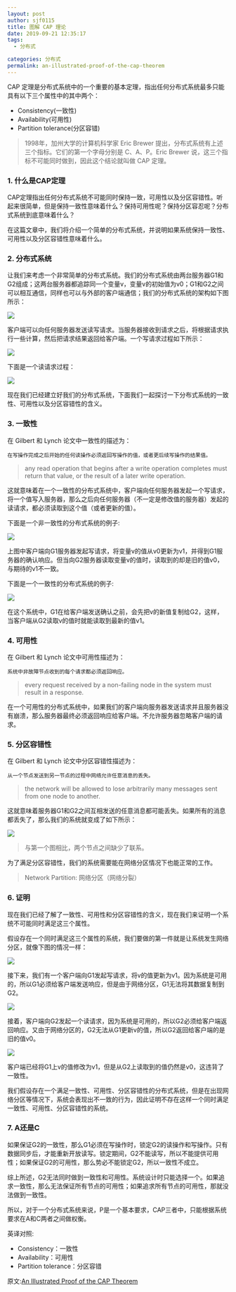 ```yaml
---
layout: post
author: sjf0115
title: 图解 CAP 理论
date: 2019-09-21 12:35:17
tags:
  - 分布式

categories: 分布式
permalink: an-illustrated-proof-of-the-cap-theorem
---
```


CAP 定理是分布式系统中的一个重要的基本定理，指出任何分布式系统最多只能具有以下三个属性中的其中两个：
- Consistency(一致性)
- Availability(可用性)
- Partition tolerance(分区容错)

> 1998年，加州大学的计算机科学家 Eric Brewer 提出，分布式系统有上述三个指标。它们的第一个字母分别是 C、A、P。Eric Brewer 说，这三个指标不可能同时做到，因此这个结论就叫做 CAP 定理。

### 1. 什么是CAP定理

CAP定理指出任何分布式系统不可能同时保持一致，可用性以及分区容错性。听起来很简单，但是保持一致性意味着什么？保持可用性呢？保持分区容忍呢？分布式系统到底意味着什么？

在这篇文章中，我们将介绍一个简单的分布式系统，并说明如果系统保持一致性、可用性以及分区容错性意味着什么。

### 2. 分布式系统

让我们来考虑一个非常简单的分布式系统。我们的分布式系统由两台服务器G1和G2组成；这两台服务器都追踪同一个变量v，变量v的初始值为v0；G1和G2之间可以相互通信，同样也可以与外部的客户端通信；我们的分布式系统的架构如下图所示：

![](https://github.com/sjf0115/ImageBucket/blob/main/Distributed/an-illustrated-proof-of-the-cap-theorem-1.jpg?raw=true)

客户端可以向任何服务器发送读写请求。当服务器接收到请求之后，将根据请求执行一些计算，然后把请求结果返回给客户端。一个写请求过程如下所示：

![](https://github.com/sjf0115/ImageBucket/blob/main/Distributed/an-illustrated-proof-of-the-cap-theorem-2.jpg?raw=true)

下面是一个读请求过程：

![](https://github.com/sjf0115/ImageBucket/blob/main/Distributed/an-illustrated-proof-of-the-cap-theorem-3.jpg?raw=true)

现在我们已经建立好我们的分布式系统，下面我们一起探讨一下分布式系统的一致性、可用性以及分区容错性的含义。

### 3. 一致性

在 Gilbert 和 Lynch 论文中一致性的描述为：
```
在写操作完成之后开始的任何读操作必须返回写操作的值，或者更后续写操作的结果值。
```
> any read operation that begins after a write operation completes must return that value, or the result of a later write operation.

这就意味着在一个一致性的分布式系统中，客户端向任何服务器发起一个写请求，将一个值写入服务器，那么之后向任何服务器（不一定是修改值的服务器）发起的读请求，都必须读取到这个值（或者更新的值）。

下面是一个非一致性的分布式系统的例子:

![](https://github.com/sjf0115/ImageBucket/blob/main/Distributed/an-illustrated-proof-of-the-cap-theorem-4.jpg?raw=true)

上图中客户端向G1服务器发起写请求，将变量v的值从v0更新为v1，并得到G1服务器的确认响应。但当向G2服务器读取变量v的值时，读取到的却是旧的值v0，与期待的v1不一致。

下面是一个一致性的分布式系统的例子:

![](https://github.com/sjf0115/ImageBucket/blob/main/Distributed/an-illustrated-proof-of-the-cap-theorem-5.jpg?raw=true)

在这个系统中，G1在给客户端发送确认之前，会先把v的新值复制给G2，这样，当客户端从G2读取v的值时就能读取到最新的值v1。

### 4. 可用性

在 Gilbert 和 Lynch 论文中可用性描述为：
```
系统中非故障节点收到的每个请求都必须返回响应。
```
> every request received by a non-failing node in the system must result in a response.

在一个可用性的分布式系统中，如果我们的客户端向服务器发送请求并且服务器没有崩溃，那么服务器最终必须返回响应给客户端。不允许服务器忽略客户端的请求。

### 5. 分区容错性

在 Gilbert 和 Lynch 论文中分区容错性描述为：
```
从一个节点发送到另一节点的过程中网络允许任意消息的丢失。
```
> the network will be allowed to lose arbitrarily many messages sent from one node to another.

这就意味着服务器G1和G2之间互相发送的任意消息都可能丢失。如果所有的消息都丢失了，那么我们的系统就变成了如下所示：

![](https://github.com/sjf0115/ImageBucket/blob/main/Distributed/an-illustrated-proof-of-the-cap-theorem-6.jpg?raw=true)

> 与第一个图相比，两个节点之间缺少了联系。

为了满足分区容错性，我们的系统需要能在网络分区情况下也能正常的工作。

> Network Partition: 网络分区（网络分裂）

### 6. 证明

现在我们已经了解了一致性、可用性和分区容错性的含义，现在我们来证明一个系统不可能同时满足这三个属性。

假设存在一个同时满足这三个属性的系统，我们要做的第一件就是让系统发生网络分区，就像下图的情况一样：

![](https://github.com/sjf0115/ImageBucket/blob/main/Distributed/an-illustrated-proof-of-the-cap-theorem-7.jpg?raw=true)

接下来，我们有一个客户端向G1发起写请求，将v的值更新为v1。因为系统是可用的，所以G1必须给客户端发送响应，但是由于网络分区，G1无法将其数据复制到G2。

![](https://github.com/sjf0115/ImageBucket/blob/main/Distributed/an-illustrated-proof-of-the-cap-theorem-8.jpg?raw=true)

接着，客户端向G2发起一个读请求，因为系统是可用的，所以G2必须给客户端返回响应。又由于网络分区的，G2无法从G1更新v的值，所以G2返回给客户端的是旧的值v0。

![](https://github.com/sjf0115/ImageBucket/blob/main/Distributed/an-illustrated-proof-of-the-cap-theorem-9.jpg?raw=true)

客户端已经将G1上v的值修改为v1，但是从G2上读取到的值仍然是v0，这违背了一致性。

我们假设存在一个满足一致性、可用性、分区容错性的分布式系统，但是在出现网络分区等情况下，系统会表现出不一致的行为，因此证明不存在这样一个同时满足一致性、可用性、分区容错性的系统。

### 7. A还是C

如果保证G2的一致性，那么G1必须在写操作时，锁定G2的读操作和写操作。只有数据同步后，才能重新开放读写。锁定期间，G2不能读写，所以不能提供可用性；如果保证G2的可用性，那么势必不能锁定G2，所以一致性不成立。

综上所述，G2无法同时做到一致性和可用性。系统设计时只能选择一个。如果追求一致性，那么无法保证所有节点的可用性；如果追求所有节点的可用性，那就没法做到一致性。

所以，对于一个分布式系统来说，P是一个基本要求，CAP三者中，只能根据系统要求在A和C两者之间做权衡。

英译对照:
- Consistency：一致性
- Availability：可用性
- Partition tolerance：分区容错

原文:[An Illustrated Proof of the CAP Theorem](https://mwhittaker.github.io/blog/an_illustrated_proof_of_the_cap_theorem/)

